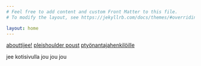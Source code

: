 ```yaml
---
# Feel free to add content and custom Front Matter to this file.
# To modify the layout, see https://jekyllrb.com/docs/themes/#overriding-theme-defaults

layout: home
---
```

<nav>
<a href='/about/'>abouttijee!</a>
<a href='/heiimoii/'>pleishoulder poust</a>
<a href='/portfolio/'>ptyönantajahenkilöille</a>
</nav>

jee kotisivulla jou jou jou
